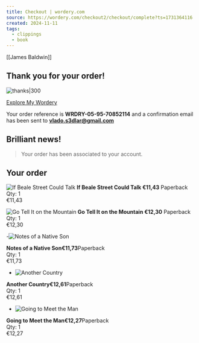 ```yaml
---
title: Checkout | wordery.com
source: https://wordery.com/checkout2/checkout/complete?ts=1731364116
created: 2024-11-11
tags:
  - clippings
  - book
---
```

[[James Baldwin]]

## Thank you for your order!

![thanks|300](https://wordery.com/checkout2/static/confirmation/thank-you.png)

[Explore My Wordery](https://wordery.com/account)

Your order reference is **WRDRY-05-95-70852114** and a confirmation email has been sent to **vlado.s3dlar@gmail.com**

## Brilliant news!
> Your order has been associated to your account.

## Your order

![](https://wordery.com/jackets/58643145/if-beale-street-could-talk-9780140187977.jpg?width=90 "If Beale Street Could Talk")
**If Beale Street Could Talk €11,43** Paperback  
Qty: 1  
€11,43

![](https://wordery.com/jackets/dee8aaa9/go-tell-it-on-the-mountain-9780141185910.jpg?width=90 "Go Tell It on the Mountain")
**Go Tell It on the Mountain €12,30** Paperback  
Qty: 1  
€12,30

-![](https://wordery.com/jackets/a8ddc46e/notes-of-a-native-son-9780241334003.jpg?width=90 "Notes of a Native Son")

**Notes of a Native Son€11,73**Paperback  
Qty: 1  
€11,73
- ![](https://wordery.com/jackets/fe850a5f/another-country-9780141186375.jpg?width=90 "Another Country")

**Another Country€12,61**Paperback  
Qty: 1  
€12,61
- ![](https://wordery.com/jackets/401f802b/going-to-meet-the-man-9780140184495.jpg?width=90 "Going to Meet the Man")

**Going to Meet the Man€12,27**Paperback  
Qty: 1  
€12,27
